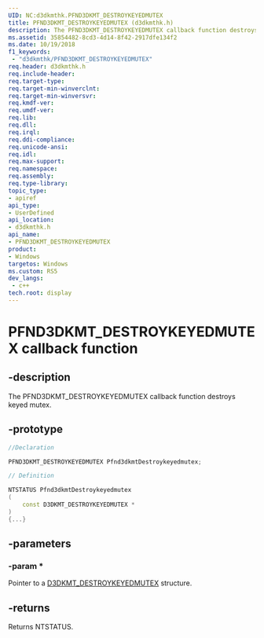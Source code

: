 ```yaml
---
UID: NC:d3dkmthk.PFND3DKMT_DESTROYKEYEDMUTEX
title: PFND3DKMT_DESTROYKEYEDMUTEX (d3dkmthk.h)
description: The PFND3DKMT_DESTROYKEYEDMUTEX callback function destroys keyed mutex.
ms.assetid: 35854482-8cd3-4d14-8f42-2917dfe134f2
ms.date: 10/19/2018
f1_keywords:
 - "d3dkmthk/PFND3DKMT_DESTROYKEYEDMUTEX"
req.header: d3dkmthk.h
req.include-header:
req.target-type:
req.target-min-winverclnt:
req.target-min-winversvr:
req.kmdf-ver:
req.umdf-ver:
req.lib:
req.dll:
req.irql: 
req.ddi-compliance:
req.unicode-ansi:
req.idl:
req.max-support:
req.namespace:
req.assembly:
req.type-library: 
topic_type: 
- apiref
api_type: 
- UserDefined
api_location: 
- d3dkmthk.h
api_name: 
- PFND3DKMT_DESTROYKEYEDMUTEX
product:
- Windows
targetos: Windows
ms.custom: RS5
dev_langs:
 - c++
tech.root: display
---
```


# PFND3DKMT_DESTROYKEYEDMUTEX callback function

## -description

The PFND3DKMT_DESTROYKEYEDMUTEX callback function destroys keyed mutex.

## -prototype

```cpp
//Declaration

PFND3DKMT_DESTROYKEYEDMUTEX Pfnd3dkmtDestroykeyedmutex; 

// Definition

NTSTATUS Pfnd3dkmtDestroykeyedmutex 
(
	const D3DKMT_DESTROYKEYEDMUTEX *
)
{...}

```

## -parameters

### -param * 

Pointer to a [D3DKMT_DESTROYKEYEDMUTEX](ns-d3dkmthk-_d3dkmt_destroykeyedmutex.md) structure.

## -returns

Returns NTSTATUS.
